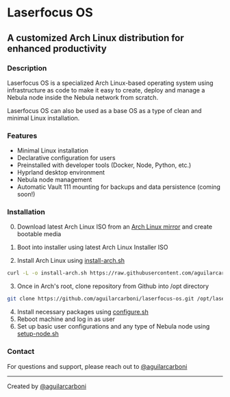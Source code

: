 # Laserfocus OS

## A customized Arch Linux distribution for enhanced productivity

### Description
Laserfocus OS is a specialized Arch Linux-based operating system using infrastructure as code to make it easy to create, deploy and manage a Nebula node inside the Nebula network from scratch.

Laserfocus OS can also be used as a base OS as a type of clean and minimal Linux installation.

### Features
- Minimal Linux installation
- Declarative configuration for users
- Preinstalled with developer tools (Docker, Node, Python, etc.)
- Hyprland desktop environment
- Nebula node management
- Automatic Vault 111 mounting for backups and data persistence (coming soon!)

### Installation
0. Download latest Arch Linux ISO from an [Arch Linux mirror](https://geo.mirror.pkgbuild.com/iso/latest/) and create bootable media

1. Boot into installer using latest Arch Linux Installer ISO
2. Install Arch Linux using [install-arch.sh](/install-arch.sh)

```bash
curl -L -o install-arch.sh https://raw.githubusercontent.com/aguilarcarboni/laserfocus-os/main/install-arch.sh
```

3. Once in Arch's root, clone repository from Github into /opt directory

```bash
git clone https://github.com/aguilarcarboni/laserfocus-os.git /opt/laserfocus-os
```

4. Install necessary packages using [configure.sh](/configure.sh)
5. Reboot machine and log in as user
6. Set up basic user configurations and any type of Nebula node using [setup-node.sh](/setup-node.sh)

### Contact
For questions and support, please reach out to [@aguilarcarboni](https://github.com/aguilarcarboni/)

---
Created by [@aguilarcarboni](https://github.com/aguilarcarboni/)